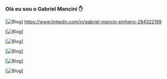 
### Olá eu sou o Gabriel Mancini ✋

[![Blog](https://img.shields.io/badge/LinkedIn-0077B5?style=for-the-badge&logo=linkedin&logoColor=white)] https://www.linkedin.com/in/gabriel-mancin-pinheiro-284322199

[![Blog](https://img.shields.io/badge/Python-3776AB?style=for-the-badge&logo=python&logoColor=white)]

[![Blog](https://img.shields.io/badge/HTML5-E34F26?style=for-the-badge&logo=html5&logoColor=white)]

[![Blog](https://img.shields.io/badge/CSS3-1572B6?style=for-the-badge&logo=css3&logoColor=white)]

[![Blog](https://img.shields.io/badge/JavaScript-F7DF1E?style=for-the-badge&logo=javascript&logoColor=black)]

[![Blog](https://img.shields.io/badge/MySQL-00000F?style=for-the-badge&logo=mysql&logoColor=white)]

